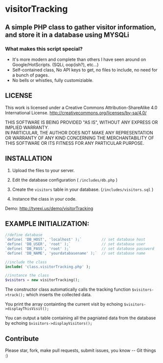 # visitorTracking
## A simple PHP class to gather visitor information, and store it in a database using MYSQLi


### What makes this script special? 
- It's more modern and complete than others I have seen around on Google/HotScripts. (SQLi, oop(ish?), etc...)
- Self-contained class, No API keys to get, no files to include,  no need for a bunch of pages.
- No bells or whistles, fully customiziable.


## LICENSE
This work is licensed under a Creative Commons Attribution-ShareAlike 4.0 International License.
http://creativecommons.org/licenses/by-sa/4.0/

THIS SOFTWARE IS BEING PROVIDED "AS IS", WITHOUT ANY EXPRESS OR IMPLIED WARRANTY.  
IN PARTICULAR, THE AUTHOR DOES NOT MAKE ANY REPRESENTATION OR WARRANTY OF ANY KIND 
CONCERNING THE MERCHANTABILITY OF THIS SOFTWARE OR ITS FITNESS FOR ANY PARTICULAR PURPOSE.


## INSTALLATION
1. Upload the files to your server. 

1. Edit the database configuration ( `/includes/db.php` ) 

1. Create the `visitors` table in your database. (`/includes/visitors.sql` )

1. Instance the class in your code.

Demo: http://tyrexi.us/demo/visitorTracking


## EXAMPLE INITIALIZATION:
```php
//define database
`define( 'DB_HOST', 'localhost' );`			// set database host
`define( 'DB_USER', 'root' );` 				// set database user
`define( 'DB_PASS', 'root' );` 				// set database password
`define( 'DB_NAME', 'yourdatabasename' );`	// set database name

//include the class
include( 'class.visitorTracking.php' );

//instance the class
$visitors = new visitorTracking();
```
The constructor class automatically calls the tracking function `$visitors->track();` which inserts the collected data.

You print the array containting the current visit by echoing `$visitors->displayThisVisit();`

You can output a table containing all the pagniated data from the database by echoing `$visitors->displayVisitors();`


## Contribute 
Please star, fork, make pull requests, submit issues, you know -- Git things :) 
